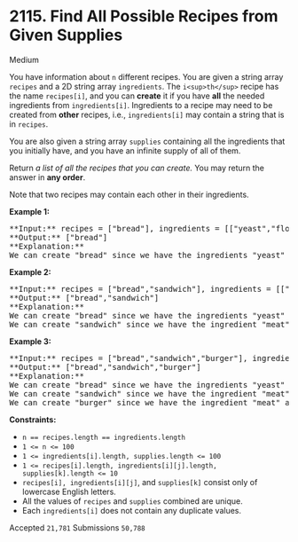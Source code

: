 # 2115. Find All Possible Recipes from Given Supplies

Medium

You have information about `n` different recipes. You are given a string array `recipes` and a 2D string array `ingredients`. The `i<sup>th</sup>` recipe has the name `recipes[i]`, and you can **create** it if you have **all** the needed ingredients from `ingredients[i]`. Ingredients to a recipe may need to be created from **other** recipes, i.e., `ingredients[i]` may contain a string that is in `recipes`.

You are also given a string array `supplies` containing all the ingredients that you initially have, and you have an infinite supply of all of them.

Return _a list of all the recipes that you can create._ You may return the answer in **any order**.

Note that two recipes may contain each other in their ingredients.

**Example 1:**

<pre>
**Input:** recipes = ["bread"], ingredients = [["yeast","flour"]], supplies = ["yeast","flour","corn"]
**Output:** ["bread"]
**Explanation:**
We can create "bread" since we have the ingredients "yeast" and "flour".
</pre>

**Example 2:**

<pre>
**Input:** recipes = ["bread","sandwich"], ingredients = [["yeast","flour"],["bread","meat"]], supplies = ["yeast","flour","meat"]
**Output:** ["bread","sandwich"]
**Explanation:**
We can create "bread" since we have the ingredients "yeast" and "flour".
We can create "sandwich" since we have the ingredient "meat" and can create the ingredient "bread".
</pre>

**Example 3:**

<pre>
**Input:** recipes = ["bread","sandwich","burger"], ingredients = [["yeast","flour"],["bread","meat"],["sandwich","meat","bread"]], supplies = ["yeast","flour","meat"]
**Output:** ["bread","sandwich","burger"]
**Explanation:**
We can create "bread" since we have the ingredients "yeast" and "flour".
We can create "sandwich" since we have the ingredient "meat" and can create the ingredient "bread".
We can create "burger" since we have the ingredient "meat" and can create the ingredients "bread" and "sandwich".
</pre>

**Constraints:**

* `n == recipes.length == ingredients.length`
* `1 <= n <= 100`
* `1 <= ingredients[i].length, supplies.length <= 100`
* `1 <= recipes[i].length, ingredients[i][j].length, supplies[k].length <= 10`
* `recipes[i], ingredients[i][j]`, and `supplies[k]` consist only of lowercase English letters.
* All the values of `recipes` and `supplies` combined are unique.
* Each `ingredients[i]` does not contain any duplicate values.

Accepted `21,781` Submissions `50,788`
